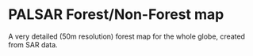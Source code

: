 # PALSAR Forest/Non-Forest map

A very detailed (50m resolution) forest map for the whole globe, created from SAR data.

